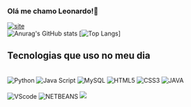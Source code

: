 ### Olá me chamo Leonardo!👋</br>
[![site](https://img.shields.io/badge/LinkedIn-0077B5?style=for-the-badge&logo=linkedin&logoColor=white)](https://www.linkedin.com/in/leonardo-willian-3908151a3/)<br/>
![Anurag's GitHub stats](https://github-readme-stats.vercel.app/api?username=HIRO-Leonardo&showicons=true&theme=merko)  [![Top Langs](https://github-readme-stats.vercel.app/api/top-langs/?username=HIRO-Leonardo&layout=donut&theme=merko)]


## Tecnologias que uso no meu dia <br/>

<div sytle="display: incline block"> <br/>
  <img  align="center" alt="Python" src="https://img.shields.io/badge/Python-3776AB?style=for-the-badge&logo=python&logoColor=black" />
  <img  align="center" alt="Java Script" src="https://img.shields.io/badge/JavaScript-F7DF1E?style=for-the-badge&logo=javascript&logoColor=black" />
  <img  align="center" alt="MySQL" src="https://img.shields.io/badge/MySQL-00000F?style=for-the-badge&logo=mysql&logoColor=white" />
  <img  align="center" alt="HTML5" src="https://img.shields.io/badge/HTML-239120?style=for-the-badge&logo=html5&logoColor=white" />
  <img  align="center" alt="CSS3" src="https://img.shields.io/badge/CSS-239120?&style=for-the-badge&logo=css3&logoColor=white" />
  <img  align="center" alt="JAVA" src="https://img.shields.io/badge/Java-ED8B00?style=for-the-badge&logo=openjdk&logoColor=black" />
  </br>
  </br>
  <img  align="center" alt="VScode" src="https://img.shields.io/badge/Visual_Studio_Code-0078D4?style=for-the-badge&logo=visual%20studio%20code&logoColor=black" />
  <img  align="center" alt="NETBEANS" src="https://img.shields.io/badge/apache%20netbeans-1B6AC6?style=for-the-badge&logo=apache%20netbeans%20IDE&logoColor=black" />
  <img src="https://img.shields.io/badge/IntelliJ_IDEA-000000.svg?style=for-the-badge&logo=intellij-idea&logoColor=white">
</div>

